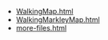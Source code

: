 * [WalkingMap.html](WalkingMap.html)
* [WalkingMarkleyMap.html](WalkingMarkleyMap.html)
* [more-files.html](more-files.html)